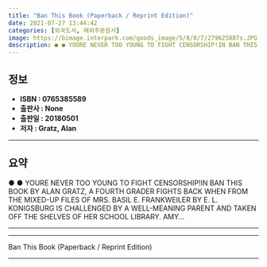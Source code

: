 ```yaml
---
title: "Ban This Book (Paperback / Reprint Edition)"
date: 2021-07-27 13:44:42
categories: [외국도서, 해외주문원서]
image: https://bimage.interpark.com/goods_image/5/8/8/7/279625887s.JPG
description: ● ● YOURE NEVER TOO YOUNG TO FIGHT CENSORSHIP!IN BAN THIS BOOK BY ALAN GRATZ, A FOURTH GRADER FIGHTS BACK WHEN FROM THE MIXED-UP FILES OF MRS. BASIL E. FRANKW
---
```


## **정보**

- **ISBN : 0765385589**
- **출판사 : None**
- **출판일 : 20180501**
- **저자 : Gratz, Alan**

------



## **요약**

●  ●  YOURE NEVER TOO YOUNG TO FIGHT CENSORSHIP!IN BAN THIS BOOK BY ALAN GRATZ, A FOURTH GRADER FIGHTS BACK WHEN FROM THE MIXED-UP FILES OF MRS. BASIL E. FRANKWEILER BY E. L. KONIGSBURG IS CHALLENGED BY A WELL-MEANING PARENT AND TAKEN OFF THE SHELVES OF HER SCHOOL LIBRARY. AMY... 

------



------


Ban This Book (Paperback / Reprint Edition) 

------


